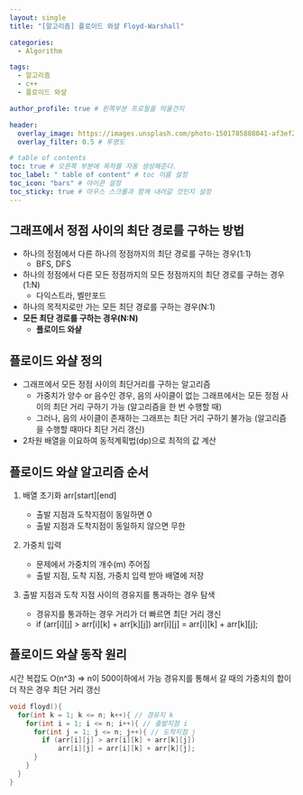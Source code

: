 ```yaml
---
layout: single
title: "[알고리즘] 플로이드 와샬 Floyd-Warshall"

categories:
  - Algorithm

tags:
  - 알고리즘
  - c++
  - 플로이드 와샬

author_profile: true # 왼쪽부분 프로필을 띄울건지

header:
  overlay_image: https://images.unsplash.com/photo-1501785888041-af3ef285b470?ixlib=rb-1.2.1&ixid=eyJhcHBfaWQiOjEyMDd9&auto=format&fit=crop&w=1350&q=80
  overlay_filter: 0.5 # 투명도

# table of contents
toc: true # 오른쪽 부분에 목차를 자동 생성해준다.
toc_label: " table of content" # toc 이름 설정
toc_icon: "bars" # 아이콘 설정
toc_sticky: true # 마우스 스크롤과 함께 내려갈 것인지 설정
---
```


## 그래프에서 정점 사이의 최단 경로를 구하는 방법

- 하나의 정점에서 다른 하나의 정점까지의 최단 경로를 구하는 경우(1:1)
  - BFS, DFS
- 하나의 정점에서 다른 모든 정점까지의 모든 정점까지의 최단 경로를 구하는 경우(1:N)
  - 다익스트라, 벨만포드
- 하나의 목적지로만 가는 모든 최단 경로를 구하는 경우(N:1)
- **모든 최단 경로를 구하는 경우(N:N)**
  - **플로이드 와샬**

## 플로이드 와샬 정의

- 그래프에서 모든 정점 사이의 최단거리를 구하는 알고리즘
  - 가중치가 양수 or 음수인 경우, 음의 사이클이 없는 그래프에서는 모든 정점 사이의 최단 거리 구하기 가능 (알고리즘을 한 번 수행할 때)
  - 그러나, 음의 사이클이 존재하는 그래프는 최단 거리 구하기 불가능 (알고리즘을 수행할 때마다 최단 거리 갱신)
- 2차원 배열을 이요하여 동적계획법(dp)으로 최적의 값 계산

## 플로이드 와샬 알고리즘 순서

1. 배열 초기화 arr[start][end]

   - 출발 지점과 도착지점이 동일하면 0
   - 출발 지점과 도착지점이 동일하지 않으면 무한

1. 가중치 입력

   - 문제에서 가중치의 개수(m) 주어짐
   - 출발 지점, 도착 지점, 가중치 입력 받아 배열에 저장

1. 출발 지점과 도착 지점 사이의 경유지를 통과하는 경우 탐색

   - 경유지를 통과하는 경우 거리가 더 빠르면 최단 거리 갱신
   - if (arr[i][j] > arr[i][k] + arr[k][j]) arr[i][j] = arr[i][k] + arr[k][j];

## 플로이드 와샬 동작 원리

시간 복잡도 O(n^3) => n이 500이하에서 가능
경유지를 통해서 갈 때의 가중치의 합이 더 작은 경우 최단 거리 갱신

```c++
void floyd(){
  for(int k = 1; k <= n; k++){ // 경유지 k
    for(int i = 1; i <= n; i++){ // 출발지점 i
      for(int j = 1; j <= n; j++){ // 도착지점 j
        if (arr[i][j] > arr[i][k] + arr[k][j])
            arr[i][j] = arr[i][k] + arr[k][j];
      }
    }
  }
}
```
